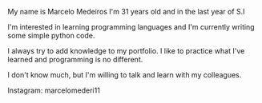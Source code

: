 
My name is Marcelo Medeiros I'm 31 years old and in the last year of S.I

I'm interested in learning programming languages ​​and I'm currently writing some simple python code.

I always try to add knowledge to my portfolio. I like to practice what I've learned and programming is no different.

I don't know much, but I'm willing to talk and learn with my colleagues.

Instagram: marcelomederi11
<!---
MarceloMederi/MarceloMederi is a ✨ special ✨ repository because its `README.md` (this file) appears on your GitHub profile.
You can click the Preview link to take a look at your changes.
--->
